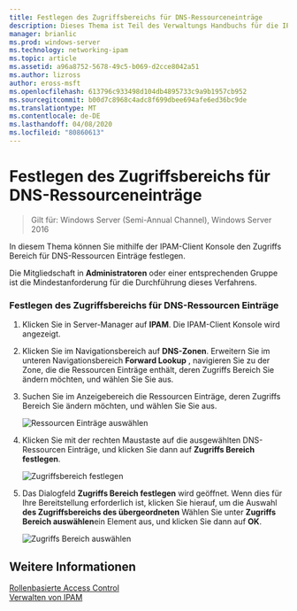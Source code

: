 ```yaml
---
title: Festlegen des Zugriffsbereichs für DNS-Ressourceneinträge
description: Dieses Thema ist Teil des Verwaltungs Handbuchs für die IP-Adressverwaltung (IPAM) in Windows Server 2016.
manager: brianlic
ms.prod: windows-server
ms.technology: networking-ipam
ms.topic: article
ms.assetid: a96a8752-5678-49c5-b069-d2cce8042a51
ms.author: lizross
author: eross-msft
ms.openlocfilehash: 613796c933498d104db4895733c9a9b1957cb952
ms.sourcegitcommit: b00d7c8968c4adc8f699dbee694afe6ed36bc9de
ms.translationtype: MT
ms.contentlocale: de-DE
ms.lasthandoff: 04/08/2020
ms.locfileid: "80860613"
---
```

# <a name="set-access-scope-for-dns-resource-records"></a>Festlegen des Zugriffsbereichs für DNS-Ressourceneinträge

>Gilt für: Windows Server (Semi-Annual Channel), Windows Server 2016

In diesem Thema können Sie mithilfe der IPAM-Client Konsole den Zugriffs Bereich für DNS-Ressourcen Einträge festlegen.  
  
Die Mitgliedschaft in **Administratoren** oder einer entsprechenden Gruppe ist die Mindestanforderung für die Durchführung dieses Verfahrens.  
  
### <a name="to-set-access-scope-for-dns-resource-records"></a>Festlegen des Zugriffsbereichs für DNS-Ressourcen Einträge  
  
1.  Klicken Sie in Server-Manager auf **IPAM**. Die IPAM-Client Konsole wird angezeigt.  
  
2.  Klicken Sie im Navigationsbereich auf **DNS-Zonen**.  Erweitern Sie im unteren Navigationsbereich **Forward Lookup** , navigieren Sie zu der Zone, die die Ressourcen Einträge enthält, deren Zugriffs Bereich Sie ändern möchten, und wählen Sie Sie aus.  
  
3.  Suchen Sie im Anzeigebereich die Ressourcen Einträge, deren Zugriffs Bereich Sie ändern möchten, und wählen Sie Sie aus.  
  
    ![Ressourcen Einträge auswählen](../../media/Set-Access-Scope-for-DNS-Resource-Records/ipam_RestrictUserToRRControl_02.jpg)  
  
4.  Klicken Sie mit der rechten Maustaste auf die ausgewählten DNS-Ressourcen Einträge, und klicken Sie dann auf **Zugriffs Bereich festlegen**.  
  
    ![Zugriffsbereich festlegen](../../media/Set-Access-Scope-for-DNS-Resource-Records/ipam_RestrictUserToRRControl_03.jpg)  
  
5.  Das Dialogfeld **Zugriffs Bereich festlegen** wird geöffnet. Wenn dies für Ihre Bereitstellung erforderlich ist, klicken Sie hierauf, um die Auswahl **des Zugriffsbereichs des übergeordneten** Wählen Sie unter **Zugriffs Bereich auswählen**ein Element aus, und klicken Sie dann auf **OK**.  
  
    ![Zugriffs Bereich auswählen](../../media/Set-Access-Scope-for-DNS-Resource-Records/ipam_RestrictUserToRRControl_04.jpg)  
  
## <a name="see-also"></a>Weitere Informationen  
[Rollenbasierte Access Control](Role-based-Access-Control.md)  
[Verwalten von IPAM](Manage-IPAM.md)  
  


